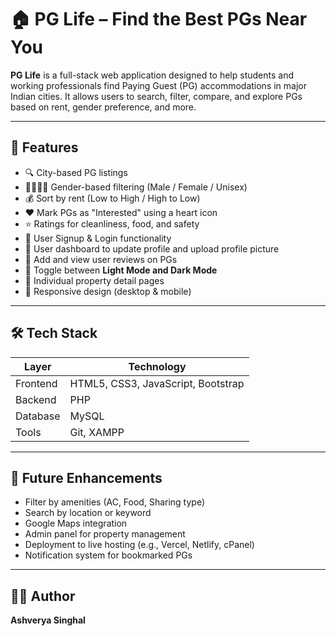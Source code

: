# 🏠 PG Life – Find the Best PGs Near You

**PG Life** is a full-stack web application designed to help students and working professionals find Paying Guest (PG) accommodations in major Indian cities. It allows users to search, filter, compare, and explore PGs based on rent, gender preference, and more.

---

## 🚀 Features

- 🔍 City-based PG listings
- 👨🦱👩🦰 Gender-based filtering (Male / Female / Unisex)
- 💰 Sort by rent (Low to High / High to Low)
- ❤️ Mark PGs as "Interested" using a heart icon
- ⭐ Ratings for cleanliness, food, and safety
- 🔐 User Signup & Login functionality
- 👤 User dashboard to update profile and upload profile picture
- 📝 Add and view user reviews on PGs
- 🌙 Toggle between **Light Mode and Dark Mode**
- 📄 Individual property detail pages
- 📱 Responsive design (desktop & mobile)

---

## 🛠️ Tech Stack

| Layer     | Technology                        |
|-----------|-----------------------------------|
| Frontend  | HTML5, CSS3, JavaScript, Bootstrap|
| Backend   | PHP                               |
| Database  | MySQL                             |
| Tools     | Git, XAMPP                        |

---

## 📌 Future Enhancements

- Filter by amenities (AC, Food, Sharing type)
- Search by location or keyword
- Google Maps integration
- Admin panel for property management
- Deployment to live hosting (e.g., Vercel, Netlify, cPanel)
- Notification system for bookmarked PGs

---

## 🙋‍♀️ Author

**Ashverya Singhal**

